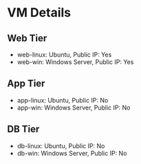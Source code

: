 # VM Details

## Web Tier
- web-linux: Ubuntu, Public IP: Yes
- web-win: Windows Server, Public IP: Yes

## App Tier
- app-linux: Ubuntu, Public IP: No
- app-win: Windows Server, Public IP: No

## DB Tier
- db-linux: Ubuntu, Public IP: No
- db-win: Windows Server, Public IP: No
